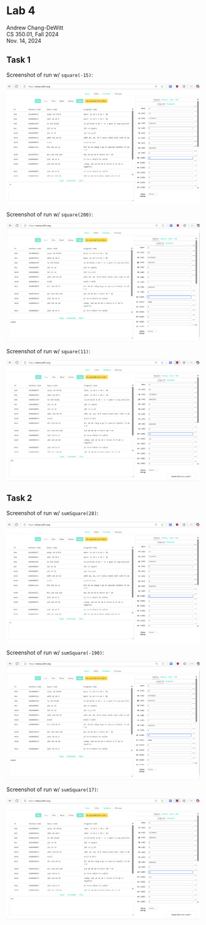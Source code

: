 # Lab 4

Andrew Chang-DeWitt \
CS 350.01, Fall 2024 \
Nov. 14, 2024

## Task 1

Screenshot of run w/ `square(-15)`:

![Screenshot of run w/ `square(-15)`](./task1a.png)

Screenshot of run w/ `square(200)`:

![Screenshot of run w/ `square(200)`](./task1b.png)

Screenshot of run w/ `square(11)`:

![Screenshot of run w/ `square(11)`](./task1c.png)

## Task 2

Screenshot of run w/ `sumSquare(28)`:

![Screenshot of run w/ `sumSquare(28)`](./task1a.png)

Screenshot of run w/ `sumSquare(-190)`:

![Screenshot of run w/ `sumSquare(-190)`](./task1b.png)

Screenshot of run w/ `sumSquare(17)`:

![Screenshot of run w/ `sumSquare(17)`](./task1c.png)
